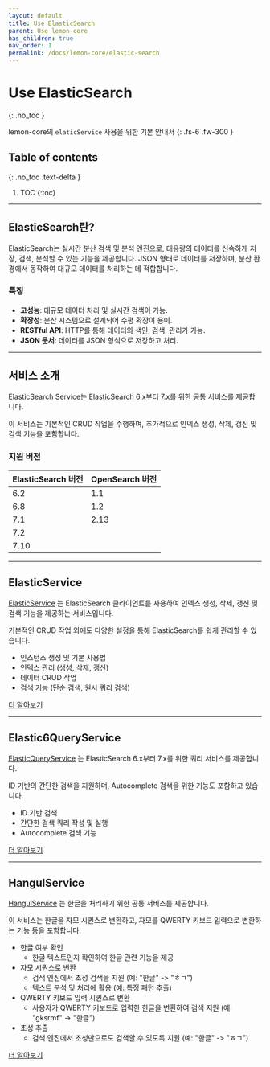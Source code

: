 ```yaml
---
layout: default
title: Use ElasticSearch
parent: Use lemon-core
has_children: true
nav_order: 1
permalink: /docs/lemon-core/elastic-search
---
```


# Use ElasticSearch
{: .no_toc }

lemon-core의 `elaticService` 사용을 위한 기본 안내서
{: .fs-6 .fw-300 }

## Table of contents
{: .no_toc .text-delta }

1. TOC
{:toc}

---

## ElasticSearch란?

ElasticSearch는 실시간 분산 검색 및 분석 엔진으로, 대용량의 데이터를 신속하게 저장, 검색, 분석할 수 있는 기능을 제공합니다. JSON 형태로 데이터를 저장하며, 분산 환경에서 동작하여 대규모 데이터를 처리하는 데 적합합니다.

### 특징
- **고성능**: 대규모 데이터 처리 및 실시간 검색이 가능.
- **확장성**: 분산 시스템으로 설계되어 수평 확장이 용이.
- **RESTful API**: HTTP를 통해 데이터의 색인, 검색, 관리가 가능.
- **JSON 문서**: 데이터를 JSON 형식으로 저장하고 처리.

---

## 서비스 소개

ElasticSearch Service는 ElasticSearch 6.x부터 7.x를 위한 공통 서비스를 제공합니다.

이 서비스는 기본적인 CRUD 작업을 수행하며, 추가적으로 인덱스 생성, 삭제, 갱신 및 검색 기능을 포함합니다.

### 지원 버전

| ElasticSearch 버전 | OpenSearch 버전 |
|:-------------------|:-----------------|
| 6.2                | 1.1              |
| 6.8                | 1.2              |
| 7.1                | 2.13             |
| 7.2                |                  |
| 7.10               |                  |

---

## ElasticService

[ElasticService](elastic-service) 는 ElasticSearch 클라이언트를 사용하여 인덱스 생성, 삭제, 갱신 및 검색 기능을 제공하는 서비스입니다.

기본적인 CRUD 작업 외에도 다양한 설정을 통해 ElasticSearch를 쉽게 관리할 수 있습니다.

- 인스턴스 생성 및 기본 사용법
- 인덱스 관리 (생성, 삭제, 갱신)
- 데이터 CRUD 작업
- 검색 기능 (단순 검색, 원시 쿼리 검색)

[더 알아보기](elastic-service)

---

## Elastic6QueryService

[ElasticQueryService](elastic-query-service) 는 ElasticSearch 6.x부터 7.x를 위한 쿼리 서비스를 제공합니다.

ID 기반의 간단한 검색을 지원하며, Autocomplete 검색을 위한 기능도 포함하고 있습니다.

- ID 기반 검색
- 간단한 검색 쿼리 작성 및 실행
- Autocomplete 검색 기능

[더 알아보기](elastic-query-service)

---

## HangulService

[HangulService](hangul-service) 는 한글을 처리하기 위한 공통 서비스를 제공합니다.

이 서비스는 한글을 자모 시퀀스로 변환하고, 자모를 QWERTY 키보드 입력으로 변환하는 기능 등을 포함합니다.

- 한글 여부 확인
  - 한글 텍스트인지 확인하여 한글 관련 기능을 제공
- 자모 시퀀스로 변환
  - 검색 엔진에서 초성 검색을 지원 (예: "한글" -> "ㅎㄱ")
  - 텍스트 분석 및 처리에 활용 (예: 특정 패턴 추출)
- QWERTY 키보드 입력 시퀀스로 변환
  - 사용자가 QWERTY 키보드로 입력한 한글을 변환하여 검색 지원 (예: "gksrmf" -> "한글")
- 초성 추출
  - 검색 엔진에서 초성만으로도 검색할 수 있도록 지원 (예: "한글" -> "ㅎㄱ")

[더 알아보기](hangul-service)